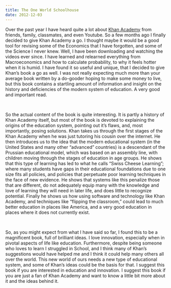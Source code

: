 ```yaml
---
title: The One World Schoolhouse
date: 2012-12-03
---
```


<!--kg-card-begin: html--><p>Over the past year I have heard quite a lot about <a href="http://www.amazon.com/gp/product/1455508381/ref=as_li_ss_tl?ie=UTF8&#038;camp=1789&#038;creative=390957&#038;creativeASIN=1455508381&#038;linkCode=as2&#038;tag=joshnichocom-20" target="_blank" rel="noopener noreferrer">Khan Academy</a> from friends, family, classmates, and even Youtube. So a few months ago I finally decided to give Khan Academy a go. I thought maybe it would be a good tool for revising some of the Economics that I have forgotten, and some of the Science I never knew. Well, I have been downloading and watching the videos ever since. I have learned and relearned everything from Macroeconomics and how to calculate probability, to why it feels hotter when it is humid. I have found it so useful and unique, that I decided to give Khan’s book a go as well. I was not really expecting much more than your average book written by a do-gooder hoping to make some money to live, but this book contains a startling amount of information and insight on the history and deficiencies of the modern system of education. A very good and important read.</p><br>
<p>So the actual content of the book is quite interesting. It is partly a history of Khan Academy itself, but most of the book is devoted to explaining the origins of the education system, pointing out it’s flaws, and, most importantly, posing solutions. Khan takes us through the first stages of the Khan Academy when he was just tutoring his cousin over the internet. He then introduces us to the idea that the modern educational system (in the United States and many other “advanced” countries) is a descendant of the Prussian educational model, which was based on an assembly line, with children moving through the stages of education in age groups. He shows that this type of learning has led to what he calls “Swiss Cheese Learning”; where many students have gaps in their educational foundations due to one size fits all policies, and policies that perpetuate poor learning techniques in the face of new evidence. He shows that systems like this penalize those that are different, do not adequately equip many with the knowledge and love of learning they will need in later life, and does little to recognize potential. Finally he shows us how using software and technology like Khan Academy, and techniques like “flipping the classroom,” could lead to much better education in places like America, and a very good education in places where it does not currently exist.</p><br>
<p>So, as you might expect from what I have said so far, I found this to be a magnificent book, full of brilliant ideas. I love innovation, especially when in pivotal aspects of life like education. Furthermore, despite being someone who loves to learn I struggled in School, and I think many of Khan’s suggestions would have helped me and I think it could help many others all over the world. This new world of ours needs a new type of educational system, and some of Khan’s ideas could be the basis for that. I suggest this book if you are interested in education and innovation. I suggest this book if you are just a fan of Khan Academy and want to know a little bit more about it and the ideas behind it.</p><br>
<!--kg-card-end: html-->